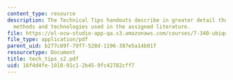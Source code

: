 ```yaml
---
content_type: resource
description: The Technical Tips handouts describe in greater detail the experimental
  methods and technologies used in the assigned literature.
file: https://ol-ocw-studio-app-qa.s3.amazonaws.com/courses/7-340-ubiquitination-the-proteasome-and-human-disease-fall-2004/16f4d4fe101891c12b459fc42782cff7_tech_tips_s2.pdf
file_type: application/pdf
parent_uid: b277c09f-79f7-528d-1196-387e5a14b01f
resourcetype: Document
title: tech_tips_s2.pdf
uid: 16f4d4fe-1018-91c1-2b45-9fc42782cff7
---
```

